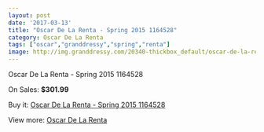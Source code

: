 ```yaml
---
layout: post
date: '2017-03-13'
title: "Oscar De La Renta - Spring 2015 1164528"
category: Oscar De La Renta
tags: ["oscar","granddressy","spring","renta"]
image: http://img.granddressy.com/20340-thickbox_default/oscar-de-la-renta-spring-2015-1164528.jpg
---
```

Oscar De La Renta - Spring 2015 1164528

On Sales: **$301.99**
<a href="https://www.granddressy.com/en/oscar-de-la-renta/19321-oscar-de-la-renta-spring-2015-1164528.html"><amp-img layout="responsive" width="600" height="600" src="//img.granddressy.com/20340-thickbox_default/oscar-de-la-renta-spring-2015-1164528.jpg" alt="Oscar De La Renta - Spring 2015 1164528 0" /></a>

Buy it: [Oscar De La Renta - Spring 2015 1164528](https://www.granddressy.com/en/oscar-de-la-renta/19321-oscar-de-la-renta-spring-2015-1164528.html "Oscar De La Renta - Spring 2015 1164528")

View more: [Oscar De La Renta](https://www.granddressy.com/en/90-oscar-de-la-renta "Oscar De La Renta")